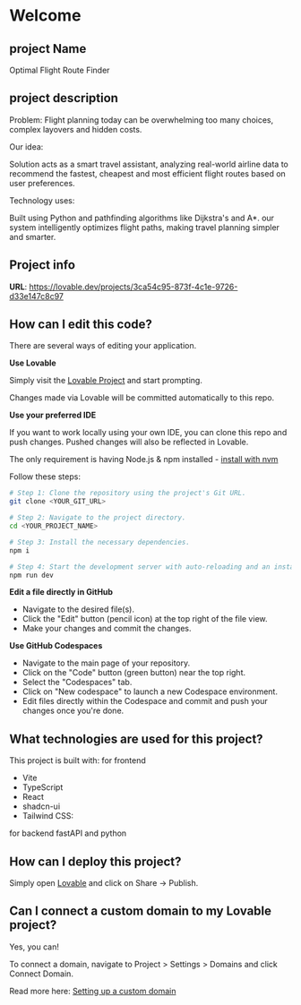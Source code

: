 # Welcome 
## project Name
Optimal Flight Route Finder

## project description
Problem: Flight planning today can be overwhelming too many choices, complex layovers and hidden costs.

Our idea:

Solution acts as a smart travel assistant, analyzing real-world airline data to recommend the fastest, cheapest and most efficient flight routes based on user preferences.

Technology uses:

Built using  Python and pathfinding algorithms like Dijkstra's and A*. our system intelligently optimizes flight paths, making travel planning simpler and smarter.
## Project info

**URL**: https://lovable.dev/projects/3ca54c95-873f-4c1e-9726-d33e147c8c97

## How can I edit this code?

There are several ways of editing your application.

**Use Lovable**

Simply visit the [Lovable Project](https://lovable.dev/projects/3ca54c95-873f-4c1e-9726-d33e147c8c97) and start prompting.

Changes made via Lovable will be committed automatically to this repo.

**Use your preferred IDE**

If you want to work locally using your own IDE, you can clone this repo and push changes. Pushed changes will also be reflected in Lovable.

The only requirement is having Node.js & npm installed - [install with nvm](https://github.com/nvm-sh/nvm#installing-and-updating)

Follow these steps:

```sh
# Step 1: Clone the repository using the project's Git URL.
git clone <YOUR_GIT_URL>

# Step 2: Navigate to the project directory.
cd <YOUR_PROJECT_NAME>

# Step 3: Install the necessary dependencies.
npm i

# Step 4: Start the development server with auto-reloading and an instant preview.
npm run dev
```

**Edit a file directly in GitHub**

- Navigate to the desired file(s).
- Click the "Edit" button (pencil icon) at the top right of the file view.
- Make your changes and commit the changes.

**Use GitHub Codespaces**

- Navigate to the main page of your repository.
- Click on the "Code" button (green button) near the top right.
- Select the "Codespaces" tab.
- Click on "New codespace" to launch a new Codespace environment.
- Edit files directly within the Codespace and commit and push your changes once you're done.

## What technologies are used for this project?

This project is built with:
 for frontend
- Vite
- TypeScript
- React
- shadcn-ui
- Tailwind CSS:
  
for backend
fastAPI and python
## How can I deploy this project?

Simply open [Lovable](https://lovable.dev/projects/3ca54c95-873f-4c1e-9726-d33e147c8c97) and click on Share -> Publish.

## Can I connect a custom domain to my Lovable project?

Yes, you can!

To connect a domain, navigate to Project > Settings > Domains and click Connect Domain.

Read more here: [Setting up a custom domain](https://docs.lovable.dev/tips-tricks/custom-domain#step-by-step-guide)
